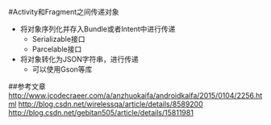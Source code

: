 #Activity和Fragment之间传递对象
- 将对象序列化并存入Bundle或者Intent中进行传递
	- Serializable接口
	- Parcelable接口
- 将对象转化为JSON字符串，进行传递
	- 可以使用Gson等库


##参考文章
http://www.jcodecraeer.com/a/anzhuokaifa/androidkaifa/2015/0104/2256.html
http://blog.csdn.net/wirelessqa/article/details/8589200
http://blog.csdn.net/gebitan505/article/details/15811981